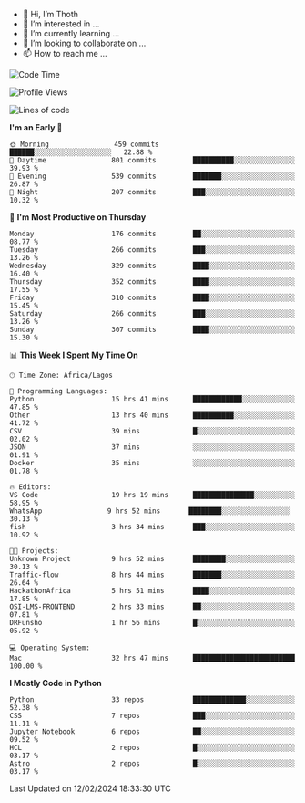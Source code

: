 <!---
thoth2357/thoth2357 is a ✨ special ✨ repository because its `README.md` (this file) appears on your GitHub profile.
You can click the Preview link to take a look at your changes.
--->

- 👋 Hi, I’m Thoth
- 👀 I’m interested in ...
- 🌱 I’m currently learning ...
- 💞️ I’m looking to collaborate on ...
- 📫 How to reach me ...




<!--START_SECTION:waka-->
![Code Time](http://img.shields.io/badge/Code%20Time-2%2C734%20hrs%207%20mins-blue)

![Profile Views](http://img.shields.io/badge/Profile%20Views-0-blue)

![Lines of code](https://img.shields.io/badge/From%20Hello%20World%20I%27ve%20Written-30.9%20million%20lines%20of%20code-blue)

**I'm an Early 🐤** 

```text
🌞 Morning                459 commits         ██████░░░░░░░░░░░░░░░░░░░   22.88 % 
🌆 Daytime                801 commits         ██████████░░░░░░░░░░░░░░░   39.93 % 
🌃 Evening                539 commits         ███████░░░░░░░░░░░░░░░░░░   26.87 % 
🌙 Night                  207 commits         ███░░░░░░░░░░░░░░░░░░░░░░   10.32 % 
```
📅 **I'm Most Productive on Thursday** 

```text
Monday                   176 commits         ██░░░░░░░░░░░░░░░░░░░░░░░   08.77 % 
Tuesday                  266 commits         ███░░░░░░░░░░░░░░░░░░░░░░   13.26 % 
Wednesday                329 commits         ████░░░░░░░░░░░░░░░░░░░░░   16.40 % 
Thursday                 352 commits         ████░░░░░░░░░░░░░░░░░░░░░   17.55 % 
Friday                   310 commits         ████░░░░░░░░░░░░░░░░░░░░░   15.45 % 
Saturday                 266 commits         ███░░░░░░░░░░░░░░░░░░░░░░   13.26 % 
Sunday                   307 commits         ████░░░░░░░░░░░░░░░░░░░░░   15.30 % 
```


📊 **This Week I Spent My Time On** 

```text
🕑︎ Time Zone: Africa/Lagos

💬 Programming Languages: 
Python                   15 hrs 41 mins      ████████████░░░░░░░░░░░░░   47.85 % 
Other                    13 hrs 40 mins      ██████████░░░░░░░░░░░░░░░   41.72 % 
CSV                      39 mins             █░░░░░░░░░░░░░░░░░░░░░░░░   02.02 % 
JSON                     37 mins             ░░░░░░░░░░░░░░░░░░░░░░░░░   01.91 % 
Docker                   35 mins             ░░░░░░░░░░░░░░░░░░░░░░░░░   01.78 % 

🔥 Editors: 
VS Code                  19 hrs 19 mins      ███████████████░░░░░░░░░░   58.95 % 
‎WhatsApp                9 hrs 52 mins       ████████░░░░░░░░░░░░░░░░░   30.13 % 
fish                     3 hrs 34 mins       ███░░░░░░░░░░░░░░░░░░░░░░   10.92 % 

🐱‍💻 Projects: 
Unknown Project          9 hrs 52 mins       ████████░░░░░░░░░░░░░░░░░   30.13 % 
Traffic-flow             8 hrs 44 mins       ███████░░░░░░░░░░░░░░░░░░   26.64 % 
HackathonAfrica          5 hrs 51 mins       ████░░░░░░░░░░░░░░░░░░░░░   17.85 % 
OSI-LMS-FRONTEND         2 hrs 33 mins       ██░░░░░░░░░░░░░░░░░░░░░░░   07.81 % 
DRFunsho                 1 hr 56 mins        █░░░░░░░░░░░░░░░░░░░░░░░░   05.92 % 

💻 Operating System: 
Mac                      32 hrs 47 mins      █████████████████████████   100.00 % 
```

**I Mostly Code in Python** 

```text
Python                   33 repos            █████████████░░░░░░░░░░░░   52.38 % 
CSS                      7 repos             ███░░░░░░░░░░░░░░░░░░░░░░   11.11 % 
Jupyter Notebook         6 repos             ██░░░░░░░░░░░░░░░░░░░░░░░   09.52 % 
HCL                      2 repos             █░░░░░░░░░░░░░░░░░░░░░░░░   03.17 % 
Astro                    2 repos             █░░░░░░░░░░░░░░░░░░░░░░░░   03.17 % 
```




 Last Updated on 12/02/2024 18:33:30 UTC
<!--END_SECTION:waka-->
<!--![](http://github-profile-summary-cards.vercel.app/api/cards/profile-details?username=thoth2357&theme=2077)

![](http://github-profile-summary-cards.vercel.app/api/cards/stats?username=thoth2357&theme=2077)![](http://github-profile-summary-cards.vercel.app/api/cards/productive-time?username=thoth2357&theme=2077&utcOffset=8) -->
